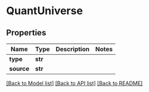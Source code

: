 # QuantUniverse


## Properties
Name | Type | Description | Notes
------------ | ------------- | ------------- | -------------
**type** | **str** |  | 
**source** | **str** |  | 

[[Back to Model list]](../README.md#documentation-for-models) [[Back to API list]](../README.md#documentation-for-api-endpoints) [[Back to README]](../README.md)


